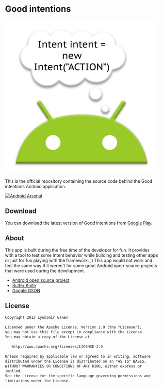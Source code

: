 Good intentions
============

![Logo](web_hi_res_512.png)

This is the official repository containing the source code behind the Good intentions
Android application.

[![Android Arsenal](https://img.shields.io/badge/Android%20Arsenal-Good%20intentions-brightgreen.svg?style=flat)](https://android-arsenal.com/details/3/1295)

Download
--------

You can download the latest version of Good intentions from [Google Play][1].

About
-----

This app is built during the free time of the developer for fun. It provides with a tool to test some
Intent behavior while building and testing other apps or just for fun playing with the framework. ;)
This app would not work and feel the same way if it weren't for
some great Android open-source projects that were used during the development.

* [Android open source project][2]
* [Butter Knife][3]
* [Google GSON][4]

License
-------

    Copyright 2013 Lyubomir Ganev

    Licensed under the Apache License, Version 2.0 (the "License");
    you may not use this file except in compliance with the License.
    You may obtain a copy of the License at

       http://www.apache.org/licenses/LICENSE-2.0

    Unless required by applicable law or agreed to in writing, software
    distributed under the License is distributed on an "AS IS" BASIS,
    WITHOUT WARRANTIES OR CONDITIONS OF ANY KIND, either express or implied.
    See the License for the specific language governing permissions and
    limitations under the License.



 [1]: https://play.google.com/store/apps/details?id=com.luboganev.goodintentions
 [2]: http://source.android.com/
 [3]: https://github.com/JakeWharton/butterknife
 [4]: https://code.google.com/p/google-gson
